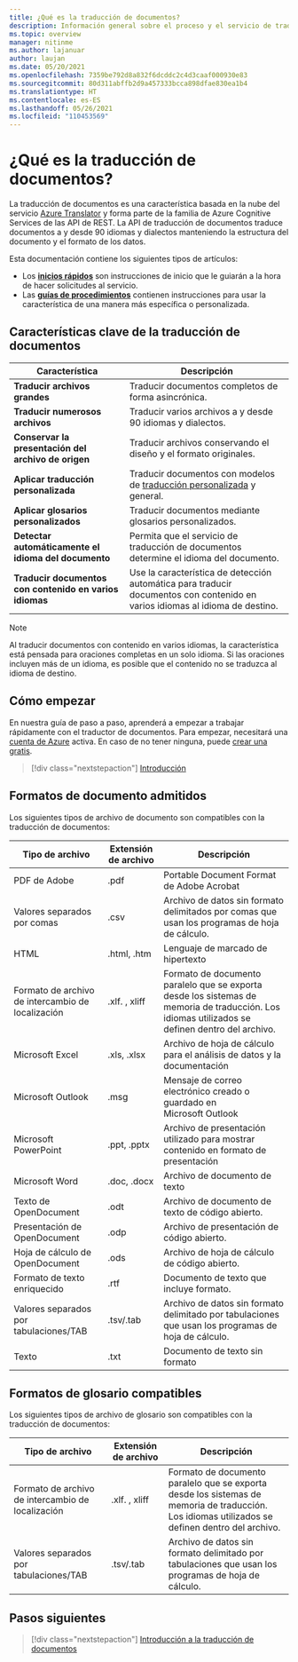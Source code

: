 ```yaml
---
title: ¿Qué es la traducción de documentos?
description: Información general sobre el proceso y el servicio de traducción de documentos por lotes basados en la nube.
ms.topic: overview
manager: nitinme
ms.author: lajanuar
author: laujan
ms.date: 05/20/2021
ms.openlocfilehash: 7359be792d8a832f6dcddc2c4d3caaf000930e83
ms.sourcegitcommit: 80d311abffb2d9a457333bcca898dfae830ea1b4
ms.translationtype: HT
ms.contentlocale: es-ES
ms.lasthandoff: 05/26/2021
ms.locfileid: "110453569"
---
```

# <a name="what-is-document-translation"></a>¿Qué es la traducción de documentos?

La traducción de documentos es una característica basada en la nube del servicio [Azure Translator](../translator-info-overview.md) y forma parte de la familia de Azure Cognitive Services de las API de REST. La API de traducción de documentos traduce documentos a y desde 90 idiomas y dialectos manteniendo la estructura del documento y el formato de los datos.

Esta documentación contiene los siguientes tipos de artículos:  

* Los [**inicios rápidos**](get-started-with-document-translation.md) son instrucciones de inicio que le guiarán a la hora de hacer solicitudes al servicio.
* Las [**guías de procedimientos**](create-sas-tokens.md) contienen instrucciones para usar la característica de una manera más específica o personalizada.  

## <a name="document-translation-key-features"></a>Características clave de la traducción de documentos

| Característica | Descripción |
| ---------| -------------|
| **Traducir archivos grandes**| Traducir documentos completos de forma asincrónica.|
|**Traducir numerosos archivos**|Traducir varios archivos a y desde 90 idiomas y dialectos.|
|**Conservar la presentación del archivo de origen**| Traducir archivos conservando el diseño y el formato originales.|
|**Aplicar traducción personalizada**| Traducir documentos con modelos de [traducción personalizada](../customization.md#custom-translator) y general.|
|**Aplicar glosarios personalizados**|Traducir documentos mediante glosarios personalizados.|
|**Detectar automáticamente el idioma del documento**|Permita que el servicio de traducción de documentos determine el idioma del documento.|
|**Traducir documentos con contenido en varios idiomas**|Use la característica de detección automática para traducir documentos con contenido en varios idiomas al idioma de destino.|

> [!NOTE]
> Al traducir documentos con contenido en varios idiomas, la característica está pensada para oraciones completas en un solo idioma. Si las oraciones incluyen más de un idioma, es posible que el contenido no se traduzca al idioma de destino.
> 
## <a name="how-to-get-started"></a>Cómo empezar

En nuestra guía de paso a paso, aprenderá a empezar a trabajar rápidamente con el traductor de documentos. Para empezar, necesitará una [cuenta de Azure](https://azure.microsoft.com/free/cognitive-services/) activa.  En caso de no tener ninguna, puede [crear una gratis](https://azure.microsoft.com/free).

> [!div class="nextstepaction"]
> [Introducción](get-started-with-document-translation.md)

## <a name="supported-document-formats"></a>Formatos de documento admitidos

Los siguientes tipos de archivo de documento son compatibles con la traducción de documentos:

| Tipo de archivo| Extensión de archivo|Descripción|
|---|---|--|
|PDF de Adobe|.pdf|Portable Document Format de Adobe Acrobat|
|Valores separados por comas |.csv| Archivo de datos sin formato delimitados por comas que usan los programas de hoja de cálculo.|
|HTML|.html, .htm|Lenguaje de marcado de hipertexto|
|Formato de archivo de intercambio de localización|.xlf. , xliff| Formato de documento paralelo que se exporta desde los sistemas de memoria de traducción. Los idiomas utilizados se definen dentro del archivo.|
|Microsoft Excel|.xls, .xlsx|Archivo de hoja de cálculo para el análisis de datos y la documentación|
|Microsoft Outlook|.msg|Mensaje de correo electrónico creado o guardado en Microsoft Outlook|
|Microsoft PowerPoint|.ppt, .pptx| Archivo de presentación utilizado para mostrar contenido en formato de presentación|
|Microsoft Word|.doc, .docx| Archivo de documento de texto|
|Texto de OpenDocument|.odt|Archivo de documento de texto de código abierto.|
|Presentación de OpenDocument|.odp|Archivo de presentación de código abierto.|
|Hoja de cálculo de OpenDocument|.ods|Archivo de hoja de cálculo de código abierto.|
|Formato de texto enriquecido|.rtf|Documento de texto que incluye formato.|
|Valores separados por tabulaciones/TAB|.tsv/.tab| Archivo de datos sin formato delimitado por tabulaciones que usan los programas de hoja de cálculo.|
|Texto|.txt| Documento de texto sin formato|

## <a name="supported-glossary-formats"></a>Formatos de glosario compatibles

Los siguientes tipos de archivo de glosario son compatibles con la traducción de documentos:

| Tipo de archivo| Extensión de archivo|Descripción|
|---|---|--|
|Formato de archivo de intercambio de localización|.xlf. , xliff| Formato de documento paralelo que se exporta desde los sistemas de memoria de traducción. Los idiomas utilizados se definen dentro del archivo.|
|Valores separados por tabulaciones/TAB|.tsv/.tab| Archivo de datos sin formato delimitado por tabulaciones que usan los programas de hoja de cálculo.|

## <a name="next-steps"></a>Pasos siguientes

> [!div class="nextstepaction"]
> [Introducción a la traducción de documentos](get-started-with-document-translation.md)
